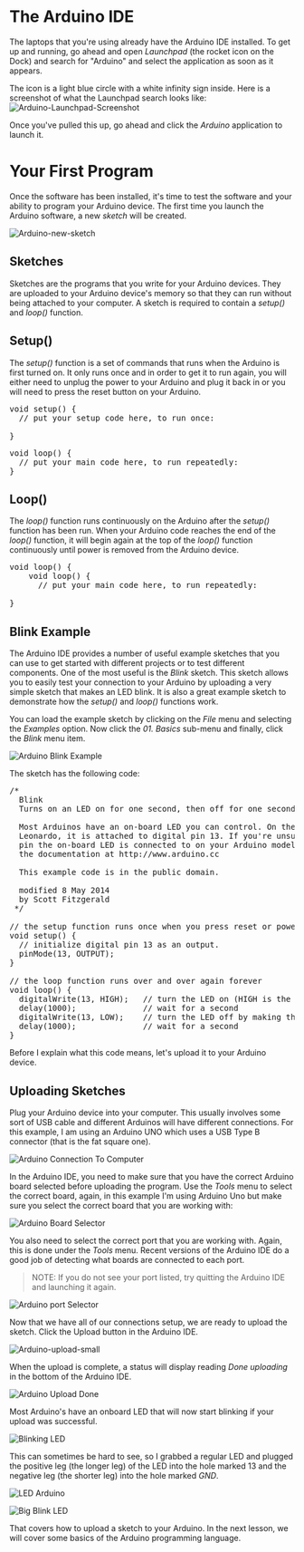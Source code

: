 # The Arduino IDE

The laptops that you're using already have the Arduino IDE installed. To get up and running, go ahead and open *Launchpad* (the rocket icon on the Dock) and search for "Arduino" and select the application as soon as it appears.

The icon is a light blue circle with a white infinity sign inside. Here is a screenshot of what the Launchpad search looks like:
![Arduino-Launchpad-Screenshot](http://i.imgur.com/zbm1Mkh.jpg)

Once you've pulled this up, go ahead and click the *Arduino* application to launch it.

# Your First Program
Once the software has been installed, it's time to test the software and your ability to program your Arduino device. The first time you launch the Arduino software, a new <em>sketch</em> will be created.

![Arduino-new-sketch](http://d3nnidcq81r9m6.cloudfront.net/wp-content/uploads/2016/04/02121157/arduino_new_sketch.jpg)

## Sketches
Sketches are the programs that you write for your Arduino devices. They are uploaded to your Arduino device's memory so that they can run without being attached to your computer. A sketch is required to contain a *setup()* and *loop()* function.

## Setup()

The _setup()_ function is a set of commands that runs when the Arduino is first turned on. It only runs once and in order to get it to run again, you will either need to unplug the power to your Arduino and plug it back in or you will need to press the reset button on your Arduino.

<pre class="lang:arduino mark:1-4 decode:true" title="Arduino Setup Function">void setup() {
  // put your setup code here, to run once:

}
</pre>

<pre class="lang:arduino mark:1-4 decode:true" title="Arduino Loop Function">
void loop() {
  // put your main code here, to run repeatedly:
}</pre>

## Loop()
The <em>loop()</em> function runs continuously on the Arduino after the <em>setup()</em> function has been run. When your Arduino code reaches the end of the <em>loop()</em> function, it will begin again at the top of the <em>loop()</em> function continuously until power is removed from the Arduino device.
<pre class="lang:arduino mark:6-9 decode:true " title="Arduino Loop Function">void loop() {
    void loop() {
      // put your main code here, to run repeatedly:

}</pre>

## Blink Example
The Arduino IDE provides a number of useful example sketches that you can use to get started with different projects or to test different components. One of the most useful is the _Blink_ sketch. This sketch allows you to easily test your connection to your Arduino by uploading a very simple sketch that makes an LED blink. It is also a great example sketch to demonstrate how the <em>setup()</em> and <em>loop()</em> functions work.

You can load the example sketch by clicking on the <em>File</em> menu and selecting the <em>Examples</em> option. Now click the <em>01. Basics</em> sub-menu and finally, click the <em>Blink</em> menu item.

![Arduino Blink Example](http://d3nnidcq81r9m6.cloudfront.net/wp-content/uploads/2016/04/02123439/Blink_Example-600x504.jpg)

The sketch has the following code:

<pre class="lang:arduino decode:true " title="Blink Example Sketch">
/*
  Blink
  Turns on an LED on for one second, then off for one second, repeatedly.

  Most Arduinos have an on-board LED you can control. On the Uno and
  Leonardo, it is attached to digital pin 13. If you're unsure what
  pin the on-board LED is connected to on your Arduino model, check
  the documentation at http://www.arduino.cc

  This example code is in the public domain.

  modified 8 May 2014
  by Scott Fitzgerald
 */

// the setup function runs once when you press reset or power the board
void setup() {
  // initialize digital pin 13 as an output.
  pinMode(13, OUTPUT);
}

// the loop function runs over and over again forever
void loop() {
  digitalWrite(13, HIGH);   // turn the LED on (HIGH is the voltage level)
  delay(1000);              // wait for a second
  digitalWrite(13, LOW);    // turn the LED off by making the voltage LOW
  delay(1000);              // wait for a second
}</pre>


Before I explain what this code means, let's upload it to your Arduino device.

## Uploading Sketches

Plug your Arduino device into your computer. This usually involves some sort of USB cable and different Arduinos will have different connections. For this example, I am using an Arduino UNO which uses a USB Type B connector (that is the fat square one).

![Arduino Connection To Computer](http://d3nnidcq81r9m6.cloudfront.net/wp-content/uploads/2016/04/04232354/Arduino_Connection_To_Computer-small-263x300.jpg)

In the Arduino IDE, you need to make sure that you have the correct Arduino board selected before uploading the program. Use the <em>Tools</em> menu to select the correct board, again, in this example I'm using Arduino Uno but make sure you select the correct board that you are working with:

![Arduino Board Selector](http://d3nnidcq81r9m6.cloudfront.net/wp-content/uploads/2016/04/04232940/Arduino_Board_Selector-small-600x477.jpg)

You also need to select the correct port that you are working with. Again, this is done under the <em>Tools</em> menu. Recent versions of the Arduino IDE do a good job of detecting what boards are connected to each port.

> NOTE: If you do not see your port listed, try quitting the Arduino IDE and launching it again.

![Arduino port Selector](http://d3nnidcq81r9m6.cloudfront.net/wp-content/uploads/2016/04/04233147/Arduino_Port_Selector-small-600x352.jpg)

Now that we have all of our connections setup, we are ready to upload the sketch. Click the Upload button in the Arduino IDE.

![Arduino-upload-small](http://d3nnidcq81r9m6.cloudfront.net/wp-content/uploads/2016/04/04233656/Arduino_Upload-small-600x493.jpg)

When the upload is complete, a status will display reading <em>Done uploading</em> in the bottom of the Arduino IDE.

![Arduino Upload Done](http://d3nnidcq81r9m6.cloudfront.net/wp-content/uploads/2016/04/04233751/Arduino_Upload_Done-small-600x493.jpg)

Most Arduino's have an onboard LED that will now start blinking if your upload was successful.

![Blinking LED](http://d3nnidcq81r9m6.cloudfront.net/wp-content/uploads/2016/04/05000008/Blinking_LED-600x412.gif)

This can sometimes be hard to see, so I grabbed a regular LED and plugged the positive leg (the longer leg) of the LED into the hole marked 13 and the negative leg (the shorter leg) into the hole marked <em>GND</em>.

![LED Arduino](http://d3nnidcq81r9m6.cloudfront.net/wp-content/uploads/2016/04/06103728/LED_Arduino-300x298.jpg)

![Big Blink LED](http://d3nnidcq81r9m6.cloudfront.net/wp-content/uploads/2016/04/05000727/Blink_Big_LED.gif)

That covers how to upload a sketch to your Arduino. In the next lesson, we will cover some basics of the Arduino programming language.

